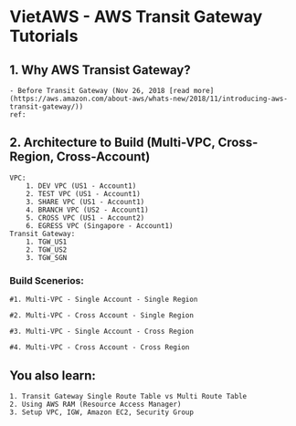 

# VietAWS - AWS Transit Gateway Tutorials

## 1. Why AWS Transist Gateway?
	
	- Before Transit Gateway (Nov 26, 2018 [read more](https://aws.amazon.com/about-aws/whats-new/2018/11/introducing-aws-transit-gateway/))
	ref: 

## 2. Architecture to Build (Multi-VPC, Cross-Region, Cross-Account)

	VPC:
		1. DEV VPC (US1 - Account1)
		2. TEST VPC (US1 - Account1)
		3. SHARE VPC (US1 - Account1)
		4. BRANCH VPC (US2 - Account1)
		5. CROSS VPC (US1 - Account2)
		6. EGRESS VPC (Singapore - Account1)
	Transit Gateway:
		1. TGW_US1
		2. TGW_US2
		3. TGW_SGN

### Build Scenerios:

	#1. Multi-VPC - Single Account - Single Region

	#2. Multi-VPC - Cross Account - Single Region

	#3. Multi-VPC - Single Account - Cross Region

	#4. Multi-VPC - Cross Account - Cross Region

## You also learn:
	1. Transit Gateway Single Route Table vs Multi Route Table
	2. Using AWS RAM (Resource Access Manager)
	3. Setup VPC, IGW, Amazon EC2, Security Group
